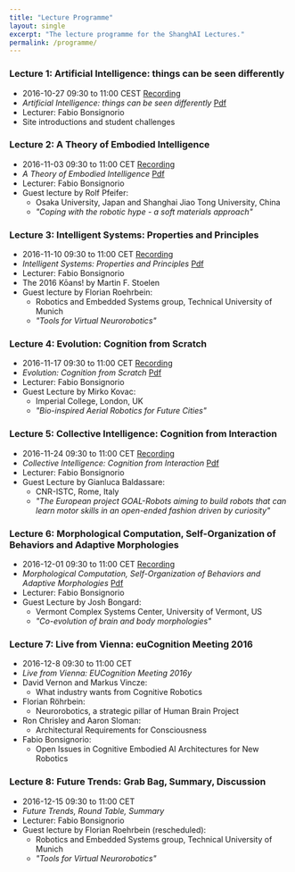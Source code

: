 ```yaml
---
title: "Lecture Programme"
layout: single
excerpt: "The lecture programme for the ShanghAI Lectures."
permalink: /programme/
---
```


### Lecture 1: Artificial Intelligence: things can be seen differently
* 2016-10-27  09:30 to 11:00 CEST [Recording](https://youtu.be/s68ULSvdJtc)
* *Artificial Intelligence: things can be seen differently* [Pdf](/slides/Lecture01SlidesFabV1.1ShownPDF.pdf) 
* Lecturer: Fabio Bonsignorio
* Site introductions and student challenges

### Lecture 2: A Theory of Embodied Intelligence
* 2016-11-03 09:30 to 11:00 CET [Recording](https://youtu.be/lO7HL1BgHXA)
* *A Theory of Embodied Intelligence* [Pdf](/slides/Lecture02SlidesFabV1.1ShownPDF.pdf) 
* Lecturer: Fabio Bonsignorio
* Guest lecture by Rolf Pfeifer: 
  * Osaka University, Japan and Shanghai Jiao Tong University, China
  * *"Coping with the robotic hype - a soft materials approach"*

### Lecture 3: Intelligent Systems: Properties and Principles
* 2016-11-10 09:30 to 11:00 CET [Recording](https://youtu.be/gUIUWFidKUo)
* *Intelligent Systems: Properties and Principles* [Pdf](/slides/Lecture03SlidesFabV1.1ShownPDF.pdf) 
* Lecturer: Fabio Bonsignorio
* The 2016 Kōans! by Martin F. Stoelen
* Guest lecture by Florian Roehrbein:
  * Robotics and Embedded Systems group, Technical University of Munich
  * *"Tools for Virtual Neurorobotics"*

### Lecture 4: Evolution: Cognition from Scratch
* 2016-11-17 09:30 to 11:00 CET [Recording](https://youtu.be/uuSOWYaMUgI)
* *Evolution: Cognition from Scratch* [Pdf](/slides/Lecture04SlidesFabV1.1ShownPDF.pdf) 
* Lecturer: Fabio Bonsignorio
* Guest Lecture by Mirko Kovac:
  * Imperial College, London, UK
  * *"Bio-inspired Aerial Robotics for Future Cities"*

### Lecture 5: Collective Intelligence: Cognition from Interaction
* 2016-11-24 09:30 to 11:00 CET [Recording](https://youtu.be/AROq1rmz6j0)
* *Collective Intelligence: Cognition from Interaction* [Pdf](/slides/Lecture05SlidesFabV1.1PDF.pdf) 
* Lecturer: Fabio Bonsignorio
* Guest Lecture by Gianluca Baldassare:
  * CNR-ISTC, Rome, Italy
  * *"The European project GOAL-Robots aiming to build robots that can learn motor skills in an open-ended fashion driven by curiosity"*

### Lecture 6: Morphological Computation, Self-Organization of Behaviors and Adaptive Morphologies
* 2016-12-01 09:30 to 11:00 CET [Recording](https://youtu.be/6TtbQ2DicPY)
* *Morphological Computation, Self-Organization of Behaviors and Adaptive Morphologies* [Pdf](/slides/Lecture06SlidesFabV1.1PDF.pdf)
* Lecturer: Fabio Bonsignorio
* Guest Lecture by Josh Bongard:
  * Vermont Complex Systems Center, University of Vermont, US
  * *"Co-evolution of brain and body morphologies"*
  
### Lecture 7: Live from Vienna: euCognition Meeting 2016
* 2016-12-8  09:30 to 11:00 CET
* *Live from Vienna: EUCognition Meeting 2016y*
* David Vernon and Markus Vincze:
  * What industry wants from Cognitive Robotics
* Florian Röhrbein:
  * Neurorobotics, a strategic pillar of Human Brain Project
* Ron Chrisley and Aaron Sloman:
  * Architectural Requirements for Consciousness
* Fabio Bonsignorio:
  * Open Issues in Cognitive Embodied AI Architectures for New Robotics

### Lecture  8: Future Trends: Grab Bag, Summary, Discussion
* 2016-12-15 09:30 to 11:00 CET
* *Future Trends, Round Table, Summary*
* Lecturer: Fabio Bonsignorio
* Guest lecture by Florian Roehrbein (rescheduled):
  * Robotics and Embedded Systems group, Technical University of Munich
  * *"Tools for Virtual Neurorobotics"*
